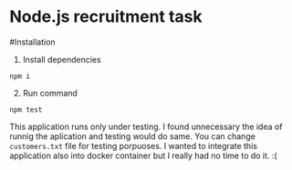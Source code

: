 # Node.js recruitment task



#Installation

1. Install dependencies

```npm i```

2. Run command

 ```npm test```

This application runs only under testing. I found unnecessary the idea of runnig the aplication and testing would do same. You can change ```customers.txt``` file for testing
porpuoses. I wanted to integrate this application also into docker container but I really had no time to do it. :(  
